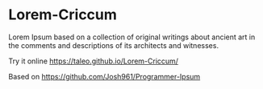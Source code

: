 # Lorem-Criccum
Lorem Ipsum based on a collection of original writings about ancient art in the comments and descriptions of its architects and witnesses.

Try it online
https://taleo.github.io/Lorem-Criccum/

Based on https://github.com/Josh961/Programmer-Ipsum
